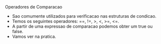 
Operadores de Comparacao

- Sao comumente utilizados para verificacao nas estruturas de condicao.
- Temos os seguintes operadores: ==, !=, >, <, >=, <=.
- A partir de uma expressao de comparacao podemos obter um true ou false.
- Vamos ver na pratica.
